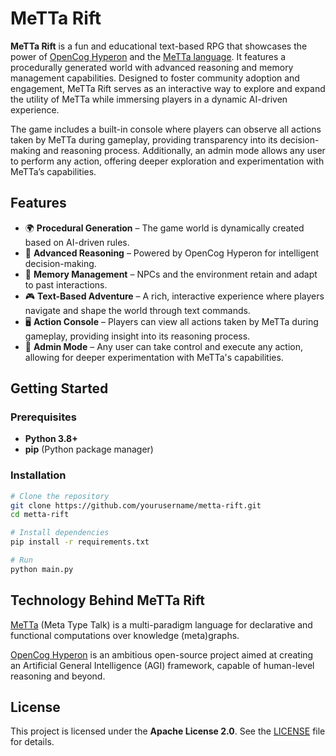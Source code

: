 # MeTTa Rift

**MeTTa Rift** is a fun and educational text-based RPG that showcases the power of [OpenCog Hyperon](https://hyperon.opencog.org/) and the [MeTTa language](https://metta-lang.dev/). It features a procedurally generated world with advanced reasoning and memory management capabilities. Designed to foster community adoption and engagement, MeTTa Rift serves as an interactive way to explore and expand the utility of MeTTa while immersing players in a dynamic AI-driven experience.

The game includes a built-in console where players can observe all actions taken by MeTTa during gameplay, providing transparency into its decision-making and reasoning process. Additionally, an admin mode allows any user to perform any action, offering deeper exploration and experimentation with MeTTa’s capabilities.

## Features

- 🌍 **Procedural Generation** – The game world is dynamically created based on AI-driven rules.
- 🧠 **Advanced Reasoning** – Powered by OpenCog Hyperon for intelligent decision-making.
- 📜 **Memory Management** – NPCs and the environment retain and adapt to past interactions.
- 🎮 **Text-Based Adventure** – A rich, interactive experience where players navigate and shape the world through text commands.
- 🖥️ **Action Console** – Players can view all actions taken by MeTTa during gameplay, providing insight into its reasoning process.
- 🔧 **Admin Mode** – Any user can take control and execute any action, allowing for deeper experimentation with MeTTa's capabilities.

## Getting Started

### Prerequisites
- **Python 3.8+**  
- **pip** (Python package manager)

### Installation

```sh
# Clone the repository
git clone https://github.com/yourusername/metta-rift.git
cd metta-rift

# Install dependencies
pip install -r requirements.txt

# Run
python main.py
```

## Technology Behind MeTTa Rift

[MeTTa](https://metta-lang.dev/) (Meta Type Talk) is a multi-paradigm language for declarative and functional computations over knowledge (meta)graphs.

[OpenCog Hyperon](https://hyperon.opencog.org/) is an ambitious open-source project aimed at creating an Artificial General Intelligence (AGI) framework, capable of human-level reasoning and beyond.

## License

This project is licensed under the **Apache License 2.0**. See the [LICENSE](LICENSE) file for details.


